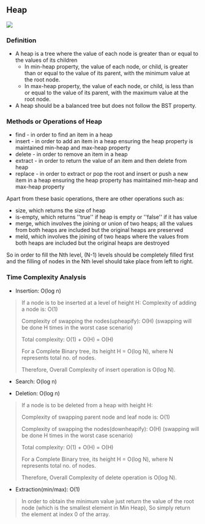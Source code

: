 
## Heap

![](https://media.geeksforgeeks.org/wp-content/cdn-uploads/MinHeapAndMaxHeap.png)
### Definition

- A heap is a tree where the value of each node is greater than or equal to the values of its children
  - In min-heap property, the value of each node, or child, is greater than or equal to the value of its parent, with the minimum value at the root node.
  - In max-heap property, the value of each node, or child, is less than or equal to the value of its parent, with the maximum value at the root node.
- A heap should be a balanced tree but does not follow the BST property.


### Methods or Operations of Heap

- find - in order to find an item in a heap
- insert - in order to add an item in a heap ensuring the heap property is maintained min-heap and max-heap property
- delete - in order to remove an item in a heap
- extract - in order to return the value of an item and then delete from heap
- replace - in order to extract or pop the root and insert or push a new item in a heap ensuring the heap property has maintained min-heap and max-heap property

Apart from these basic operations, there are other operations such as:

- size, which returns the size of heap
- is-empty, which returns ''true'' if heap is empty or ''false'' if it has value
- merge, which involves the joining or union of two heaps; all the values from both heaps are included but the original heaps are preserved
- meld, which involves the joining of two heaps where the values from both heaps are included but the original heaps are destroyed

So in order to fill the Nth level, (N-1) levels should be completely filled first and the filling of nodes in the Nth level should take place from left to right.

### Time Complexity Analysis

- Insertion: O(log n)
> If a node is to be inserted at a level of height H:
> Complexity of adding a node is: O(1)
> 
> Complexity of swapping the nodes(upheapify): O(H)
> (swapping will be done H times in the worst case scenario)
> 
> Total complexity: O(1) + O(H) = O(H)
> 
> For a Complete Binary tree, its height H = O(log N), where N represents total no. of nodes.
> 
> Therefore, Overall Complexity of insert operation is O(log N).

- Search: O(log n)

- Deletion: O(log n)
> If a node is to be deleted from a heap with height H:
> 
> Complexity of swapping parent node and leaf node is: O(1)
> 
> Complexity of swapping the nodes(downheapify): O(H)
> (swapping will be done H times in the worst case scenario)
> 
> Total complexity: O(1) + O(H) = O(H)
> 
> For a Complete Binary tree, its height H = O(log N), where N represents total no. of nodes.
> 
> Therefore, Overall Complexity of delete operation is O(log N).

- Extraction(min/max): O(1)
> In order to obtain the minimum value just return the value of the root node (which is the smallest element in Min Heap), So simply return the element at index 0 of the array.

